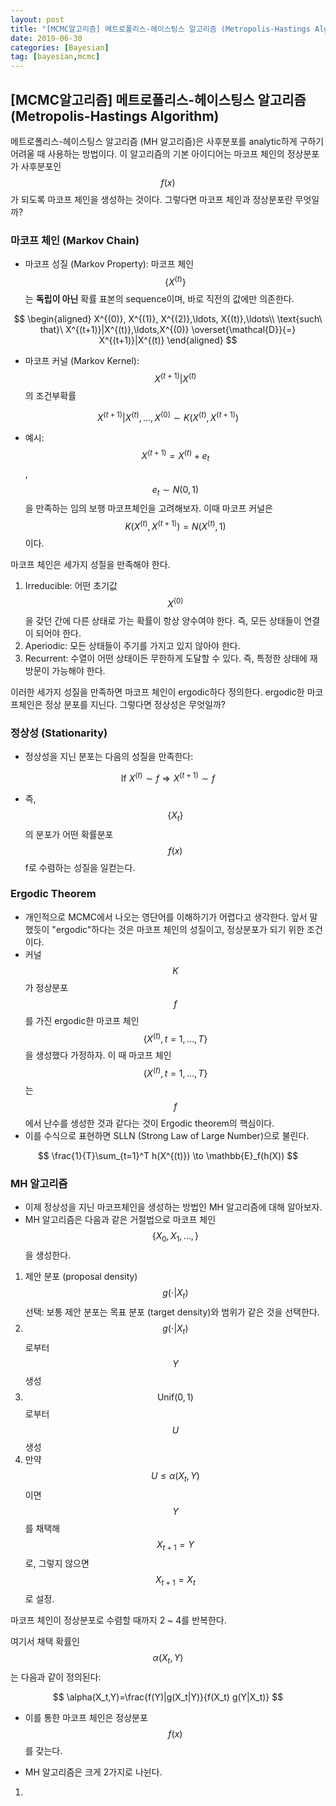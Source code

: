 ```yaml
---
layout: post
title: "[MCMC알고리즘] 메트로폴리스-헤이스팅스 알고리즘 (Metropolis-Hastings Algorithm)"
date: 2019-06-30 
categories: [Bayesian]
tag: [bayesian,mcmc]
---
```


## **[MCMC알고리즘] 메트로폴리스-헤이스팅스 알고리즘 (Metropolis-Hastings Algorithm)**

메트로폴리스-헤이스팅스 알고리즘 (MH 알고리즘)은 사후분포를 analytic하게 구하기 어려울 때 사용하는 방법이다. 이 알고리즘의 기본 아이디어는 마코프 체인의 정상분포가 사후분포인 $$f(x)$$가 되도록 마코프 체인을 생성하는 것이다. 그렇다면 마코프 체인과 정상분포란 무엇일까?


### **마코프 체인 (Markov Chain)**

* 마코프 성질 (Markov Property): 마코프 체인 $$\{X^{(t)}\}$$는 **독립이 아닌** 확률 표본의 sequence이며, 바로 직전의 값에만 의존한다.

$$
\begin{aligned}
X^{(0)}, X^{(1)}, X^{(2)},\ldots, X{(t)},\ldots\\
\text{such\ that}\
X^{(t+1)}|X^{(t)},\ldots,X^{(0)} \overset{\mathcal{D}}{=} X^{(t+1)}|X^{(t)}
\end{aligned}
$$
* 마코프 커널 (Markov Kernel): $$X^{(t+1)}|X^{(t)}$$의 조건부확률

$$
X^{(t+1)}|X^{(t)},\ldots, X^{(0)} \sim K(X^{(t)},X^{(t+1)})
$$

  + 예시: $$X^{(t+1)} = X^{(t)} + e_t$$, $$e_t \sim N(0,1)$$을 만족하는 임의 보행 마코프체인을 고려해보자. 이때 마코프 커널은 $$K(X^{(t)},X^{(t+1)}) = N(X^{(t)},1)$$이다.

마코프 체인은 세가지 성질을 만족해야 한다.
1. Irreducible: 어떤 초기값 $$X^{(0)}$$을 갖던 간에 다른 상태로 가는 확률이 항상 양수여야 한다. 즉, 모든 상태들이 연결이 되어야 한다.
2. Aperiodic: 모든 상태들이 주기를 가지고 있지 않아야 한다.
3. Recurrent: 수열이 어떤 상태이든 무한하게 도달할 수 있다. 즉, 특정한 상태에 재방문이 가능해야 한다.

이러한 세가지 성질을 만족하면 마코프 체인이 ergodic하다 정의한다. ergodic한 마코프체인은 정상 분포를 
지닌다. 그렇다면 정상성은 무엇일까?

### 정상성 (Stationarity)

* 정상성을 지닌 분포는 다음의 성질을 만족한다:

$$
\text{If}\ X^{(t)}\sim f \Rightarrow X^{(t+1)} \sim f
$$

* 즉, $$\{X_t\}$$의 분포가 어떤 확률분포 $$f(x)$$f로 수렴하는 성질을 일컫는다.

### Ergodic Theorem

* 개인적으로 MCMC에서 나오는 영단어를 이해하기가 어렵다고 생각한다. 앞서 말했듯이 "ergodic"하다는 것은 마코프 체인의 성질이고, 정상분포가 되기 위한 조건이다. 
* 커널 $$K$$가 정상분포 $$f$$를 가진 ergodic한 마코프 체인 $$\{X^{(t)}, t=1,\ldots, T\}$$을 생성했다 가정하자. 이 때 마코프 체인 $$\{X^{(t)}, t=1,\ldots, T\}$$는 $$f$$에서 난수를 생성한 것과 같다는 것이 Ergodic theorem의 핵심이다.
* 이를 수식으로 표현하면 SLLN (Strong Law of Large Number)으로 불린다.

$$
\frac{1}{T}\sum_{t=1}^T h(X^{(t)}) \to \mathbb{E}_f(h(X))
$$

### MH 알고리즘
* 이제 정상성을 지닌 마코프체인을 생성하는 방법인 MH 알고리즘에 대해 알아보자. 
* MH 알고리즘은 다음과 같은 거절법으로 마코프 체인 $$\{X_0, X_1,\ldots,\}$$을 생성한다.
1. 제안 분포 (proposal density) $$g(\cdot|X_t)$$ 선택: 보통 제안 분포는 목표 분포 (target density)와 범위가 같은 것을 선택한다.
2. $$g(\cdot|X_t)$$로부터 $$Y$$ 생성
3. $$\text{Unif}(0,1)$$로부터 $$U$$ 생성
4. 만약 $$U \le \alpha(X_t,Y)$$이면 $$Y$$를 채택해 $$X_{t+1} = Y$$로, 그렇지 않으면 $$X_{t+1} = X_t$$로 설정.

마코프 체인이 정상분포로 수렴할 때까지 2 ~ 4를 반복한다.

여기서 채택 확률인 $$\alpha(X_t,Y)$$는 다음과 같이 정의된다:

$$
\alpha(X_t,Y)=\frac{f(Y)|g(X_t|Y)}{f(X_t) g(Y|X_t)}
$$
* 이를 통한 마코프 체인은 정상분포 $$f(x)$$를 갖는다.

* MH 알고리즘은 크게 2가지로 나뉜다.
1. 